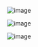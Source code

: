 ![image](https://user-images.githubusercontent.com/60442877/229324582-c78aa4c0-93e6-47ad-ae31-e4668d987f4e.png)

![image](https://user-images.githubusercontent.com/60442877/229324634-6275e356-f716-45bc-8971-3d555f1c8c10.png)

![image](https://user-images.githubusercontent.com/60442877/229324748-4994c691-53d8-427a-8753-171958700a80.png)

